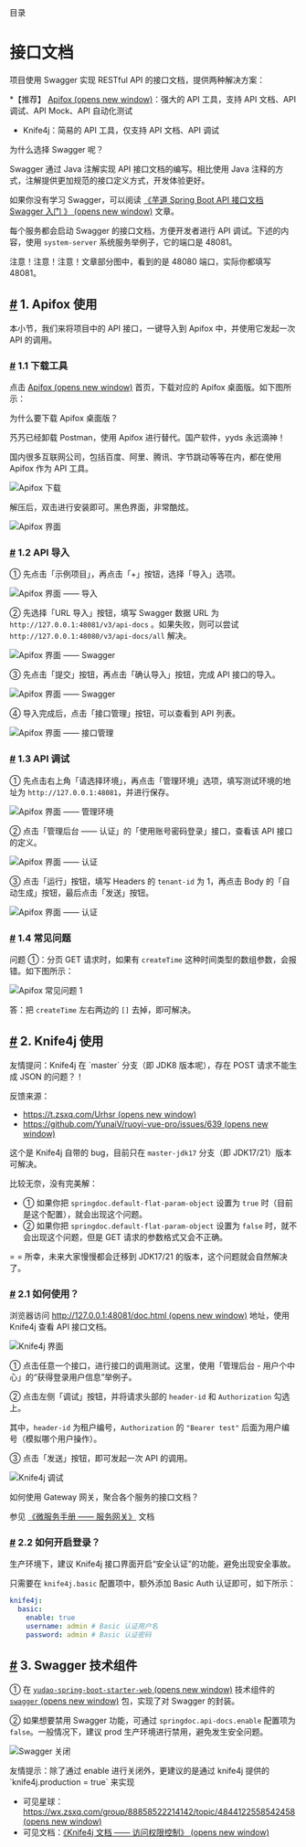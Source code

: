 目录

# 接口文档

项目使用 Swagger 实现 RESTful API 的接口文档，提供两种解决方案：

\*【推荐】 [Apifox (opens new window)](http://mtw.so/62me9n)：强大的 API 工具，支持 API 文档、API 调试、API Mock、API 自动化测试

*   Knife4j：简易的 API 工具，仅支持 API 文档、API 调试

为什么选择 Swagger 呢？

Swagger 通过 Java 注解实现 API 接口文档的编写。相比使用 Java 注释的方式，注解提供更加规范的接口定义方式，开发体验更好。

如果你没有学习 Swagger，可以阅读 [《芋道 Spring Boot API 接口文档 Swagger 入门 》 (opens new window)](https://www.iocoder.cn/Spring-Boot/Swagger/?yudao) 文章。

每个服务都会启动 Swagger 的接口文档，方便开发者进行 API 调试。下述的内容，使用 `system-server` 系统服务举例子，它的端口是 48081。

注意！注意！注意！文章部分图中，看到的是 48080 端口，实际你都填写 48081。

## [#](#_1-apifox-使用) 1. Apifox 使用

本小节，我们来将项目中的 API 接口，一键导入到 Apifox 中，并使用它发起一次 API 的调用。

### [#](#_1-1-下载工具) 1.1 下载工具

点击 [Apifox (opens new window)](http://mtw.so/62me9n) 首页，下载对应的 Apifox 桌面版。如下图所示：

为什么要下载 Apifox 桌面版？

艿艿已经卸载 Postman，使用 Apifox 进行替代。国产软件，yyds 永远滴神！

国内很多互联网公司，包括百度、阿里、腾讯、字节跳动等等在内，都在使用 Apifox 作为 API 工具。

![Apifox 下载](./static/01.png)

解压后，双击进行安装即可。黑色界面，非常酷炫。

![Apifox 界面](./static/02.png)

### [#](#_1-2-api-导入) 1.2 API 导入

① 先点击「示例项目」，再点击「+」按钮，选择「导入」选项。

![Apifox 界面 —— 导入](./static/03.png)

② 先选择「URL 导入」按钮，填写 Swagger 数据 URL 为 `http://127.0.0.1:48081/v3/api-docs` 。如果失败，则可以尝试 `http://127.0.0.1:48080/v3/api-docs/all` 解决。

![Apifox 界面 —— Swagger](./static/04.png)

③ 先点击「提交」按钮，再点击「确认导入」按钮，完成 API 接口的导入。

![Apifox 界面 —— Swagger](./static/05.png)

④ 导入完成后，点击「接口管理」按钮，可以查看到 API 列表。

![Apifox 界面 —— 接口管理](./static/06.png)

### [#](#_1-3-api-调试) 1.3 API 调试

① 先点击右上角「请选择环境」，再点击「管理环境」选项，填写测试环境的地址为 `http://127.0.0.1:48081`，并进行保存。

![Apifox 界面 —— 管理环境](./static/07.png)

② 点击「管理后台 —— 认证」的「使用账号密码登录」接口，查看该 API 接口的定义。

![Apifox 界面 —— 认证](./static/08.png)

③ 点击「运行」按钮，填写 Headers 的 `tenant-id` 为 1，再点击 Body 的「自动生成」按钮，最后点击「发送」按钮。

![Apifox 界面 —— 认证](./static/09.png)

### [#](#_1-4-常见问题) 1.4 常见问题

问题 ①：分页 GET 请求时，如果有 `createTime` 这种时间类型的数组参数，会报错。如下图所示：

![Apifox 常见问题 1](./static/Apifox常见问题1.png)

答：把 `createTime` 左右两边的 `[]` 去掉，即可解决。

## [#](#_2-knife4j-使用) 2. Knife4j 使用

友情提问：Knife4j 在 \`master\` 分支（即 JDK8 版本呢），存在 POST 请求不能生成 JSON 的问题？！

反馈来源：

*   [https://t.zsxq.com/Urhsr (opens new window)](https://t.zsxq.com/Urhsr)
*   [https://github.com/YunaiV/ruoyi-vue-pro/issues/639 (opens new window)](https://github.com/YunaiV/ruoyi-vue-pro/issues/639)

这个是 Knife4j 自带的 bug，目前只在 `master-jdk17` 分支（即 JDK17/21）版本可解决。

比较无奈，没有完美解：

*   ① 如果你把 `springdoc.default-flat-param-object` 设置为 `true` 时（目前是这个配置），就会出现这个问题。
*   ② 如果你把 `springdoc.default-flat-param-object` 设置为 `false` 时，就不会出现这个问题，但是 GET 请求的参数格式又会不正确。

\= = 所幸，未来大家慢慢都会迁移到 JDK17/21 的版本，这个问题就会自然解决了。

### [#](#_2-1-如何使用) 2.1 如何使用？

浏览器访问 [http://127.0.0.1:48081/doc.html (opens new window)](http://127.0.0.1:48081/doc.html) 地址，使用 Knife4j 查看 API 接口文档。

![Knife4j 界面](./static/21.png)

① 点击任意一个接口，进行接口的调用测试。这里，使用「管理后台 - 用户个中心」的“获得登录用户信息”举例子。

② 点击左侧「调试」按钮，并将请求头部的 `header-id` 和 `Authorization` 勾选上。

其中，`header-id` 为租户编号，`Authorization` 的 `"Bearer test"` 后面为用户编号（模拟哪个用户操作）。

③ 点击「发送」按钮，即可发起一次 API 的调用。

![Knife4j 调试](./static/Knife4j调用.png)

如何使用 Gateway 网关，聚合各个服务的接口文档？

参见 [《微服务手册 —— 服务网关》](/gateway/) 文档

### [#](#_2-2-如何开启登录) 2.2 如何开启登录？

生产环境下，建议 Knife4j 接口界面开启“安全认证”的功能，避免出现安全事故。

只需要在 `knife4j.basic` 配置项中，额外添加 Basic Auth 认证即可，如下所示：

```yaml
knife4j:
  basic:
    enable: true
    username: admin # Basic 认证用户名
    password: admin # Basic 认证密码

```

## [#](#_3-swagger-技术组件) 3. Swagger 技术组件

① 在 [`yudao-spring-boot-starter-web` (opens new window)](https://github.com/YunaiV/yudao-cloud/blob/master/yudao-framework/yudao-spring-boot-starter-web/pom.xml) 技术组件的 [`swagger` (opens new window)](https://github.com/YunaiV/yudao-cloud/blob/master/yudao-framework/yudao-spring-boot-starter-web/src/main/java/cn/iocoder/yudao/framework/swagger/package-info.java) 包，实现了对 Swagger 的封装。

② 如果想要禁用 Swagger 功能，可通过 `springdoc.api-docs.enable` 配置项为 `false`。一般情况下，建议 prod 生产环境进行禁用，避免发生安全问题。

![Swagger 关闭](./static/Swagger关闭.png)

友情提示：除了通过 enable 进行关闭外，更建议的是通过 knife4j 提供的 \`knife4j.production = true\` 来实现

*   可见星球：[https://wx.zsxq.com/group/88858522214142/topic/4844122558542458 (opens new window)](https://wx.zsxq.com/group/88858522214142/topic/4844122558542458)
*   可见文档：[《Knife4j 文档 —— 访问权限控制》 (opens new window)](https://doc.xiaominfo.com/docs/features/accessControl)